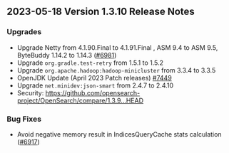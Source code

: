 ## 2023-05-18 Version 1.3.10 Release Notes

### Upgrades
- Upgrade Netty from 4.1.90.Final to 4.1.91.Final , ASM 9.4 to ASM 9.5, ByteBuddy 1.14.2 to 1.14.3 ([#6981](https://github.com/opensearch-project/OpenSearch/pull/6981))
- Upgrade `org.gradle.test-retry` from 1.5.1 to 1.5.2
- Upgrade `org.apache.hadoop:hadoop-minicluster` from 3.3.4 to 3.3.5
- OpenJDK Update (April 2023 Patch releases) [#7449](https://github.com/opensearch-project/OpenSearch/pull/7449)
- Upgrade `net.minidev:json-smart` from 2.4.7 to 2.4.10
- Security: https://github.com/opensearch-project/OpenSearch/compare/1.3.9...HEAD

### Bug Fixes
- Avoid negative memory result in IndicesQueryCache stats calculation ([#6917](https://github.com/opensearch-project/OpenSearch/pull/6917))
